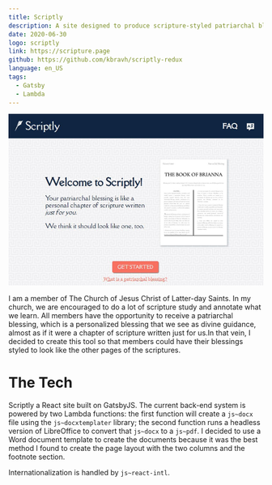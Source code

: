```yaml
---
title: Scriptly
description: A site designed to produce scripture-styled patriarchal blessings.
date: 2020-06-30
logo: scriptly
link: https://scripture.page
github: https://github.com/kbravh/scriptly-redux
language: en_US
tags:
  - Gatsby
  - Lambda
---
```


![The home page of Scriptly](./homepage.jpg)

I am a member of The Church of Jesus Christ of Latter-day Saints. In my church, we are encouraged to do a lot of scripture study and annotate what we learn. All members have the opportunity to receive a patriarchal blessing, which is a personalized blessing that we see as divine guidance, almost as if it were a chapter of scripture written just for us.In that vein, I decided to create this tool so that members could have their blessings styled to look like the other pages of the scriptures.

# The Tech

Scriptly a React site built on GatsbyJS. The current back-end system is powered by two Lambda functions: the first function will create a `js~docx` file using the `js~docxtemplater` library; the second function runs a headless version of LibreOffice to convert that `js~docx` to a `js~pdf`. I decided to use a Word document template to create the documents because it was the best method I found to create the page layout with the two columns and the footnote section.

Internationalization is handled by `js~react-intl`.